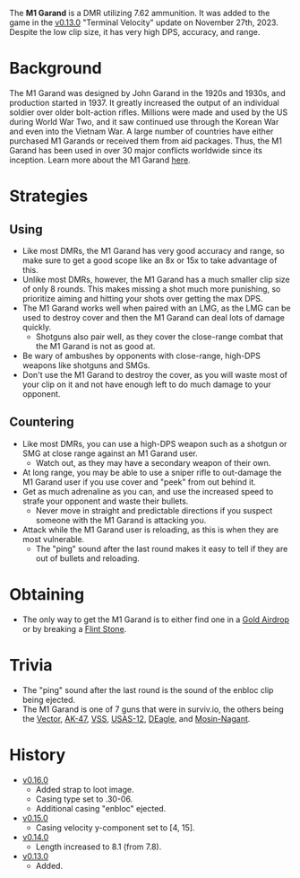 The **M1 Garand** is a DMR utilizing 7.62 ammunition. It was added to the game in the [v0.13.0](https://github.com/HasangerGames/suroi/releases/tag/v0.13.0) "Terminal Velocity" update on November 27th, 2023. Despite the low clip size, it has very high DPS, accuracy, and range.

# Background

The M1 Garand was designed by John Garand in the 1920s and 1930s, and production started in 1937. It greatly increased the output of an individual soldier over older bolt-action rifles. Millions were made and used by the US during World War Two, and it saw continued use through the Korean War and even into the Vietnam War. A large number of countries have either purchased M1 Garands or received them from aid packages. Thus, the M1 Garand has been used in over 30 major conflicts worldwide since its inception. Learn more about the M1 Garand [here](https://en.wikipedia.org/wiki/M1_Garand).

# Strategies

## Using

- Like most DMRs, the M1 Garand has very good accuracy and range, so make sure to get a good scope like an 8x or 15x to take advantage of this.
- Unlike most DMRs, however, the M1 Garand has a much smaller clip size of only 8 rounds. This makes missing a shot much more punishing, so prioritize aiming and hitting your shots over getting the max DPS.
- The M1 Garand works well when paired with an LMG, as the LMG can be used to destroy cover and then the M1 Garand can deal lots of damage quickly.
  - Shotguns also pair well, as they cover the close-range combat that the M1 Garand is not as good at.
- Be wary of ambushes by opponents with close-range, high-DPS weapons like shotguns and SMGs.
- Don't use the M1 Garand to destroy the cover, as you will waste most of your clip on it and not have enough left to do much damage to your opponent.

## Countering

- Like most DMRs, you can use a high-DPS weapon such as a shotgun or SMG at close range against an M1 Garand user.
  - Watch out, as they may have a secondary weapon of their own.
- At long range, you may be able to use a sniper rifle to out-damage the M1 Garand user if you use cover and "peek" from out behind it.
- Get as much adrenaline as you can, and use the increased speed to strafe your opponent and waste their bullets.
  - Never move in straight and predictable directions if you suspect someone with the M1 Garand is attacking you.
- Attack while the M1 Garand user is reloading, as this is when they are most vulnerable.
  - The "ping" sound after the last round makes it easy to tell if they are out of bullets and reloading.

# Obtaining

- The only way to get the M1 Garand is to either find one in a [Gold Airdrop](/obstacles/gold_airdrop_crate) or by breaking a [Flint Stone](/obstacles/flint_stone).

# Trivia

- The "ping" sound after the last round is the sound of the enbloc clip being ejected.
- The M1 Garand is one of 7 guns that were in surviv.io, the others being the [Vector](/weapons/guns/vector), [AK-47](/weapons/guns/ak47), [VSS](/weapons/guns/vss), [USAS-12](/weapons/guns/usas12), [DEagle](/weapons/guns/deagle), and [Mosin-Nagant](/weapons/guns/mosin).

# History

- [v0.16.0](https://github.com/HasangerGames/suroi/releases/tag/v0.16.0)
  - Added strap to loot image.
  - Casing type set to .30-06.
  - Additional casing "enbloc" ejected.
- [v0.15.0](https://github.com/HasangerGames/suroi/releases/tag/v0.15.0)
  - Casing velocity y-component set to [4, 15].
- [v0.14.0](https://github.com/HasangerGames/suroi/releases/tag/v0.14.0)
  - Length increased to 8.1 (from 7.8).
- [v0.13.0](https://github.com/HasangerGames/suroi/releases/tag/v0.13.0)
  - Added.
